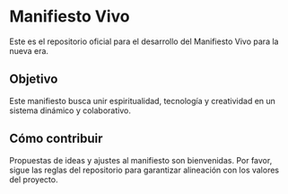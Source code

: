 # Manifiesto Vivo
Este es el repositorio oficial para el desarrollo del Manifiesto Vivo para la nueva era.

## Objetivo
Este manifiesto busca unir espiritualidad, tecnología y creatividad en un sistema dinámico y colaborativo.  

## Cómo contribuir
Propuestas de ideas y ajustes al manifiesto son bienvenidas. Por favor, sigue las reglas del repositorio para garantizar alineación con los valores del proyecto.
